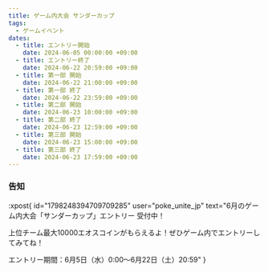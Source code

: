 ```yaml
---
title: ゲーム内大会 サンダーカップ
tags:
  - ゲームイベント
dates:
  - title: エントリー開始
    date: 2024-06-05 00:00:00 +09:00
  - title: エントリー終了
    date: 2024-06-22 20:59:00 +09:00
  - title: 第一部 開始
    date: 2024-06-22 21:00:00 +09:00
  - title: 第一部 終了
    date: 2024-06-22 23:59:00 +09:00
  - title: 第二部 開始
    date: 2024-06-23 10:00:00 +09:00
  - title: 第二部 終了
    date: 2024-06-23 12:59:00 +09:00
  - title: 第三部 開始
    date: 2024-06-23 15:00:00 +09:00
  - title: 第三部 終了
    date: 2024-06-23 17:59:00 +09:00
---
```


### 告知
:xpost{
  id="1798248394709709285"
  user="poke_unite_jp"
  text="6月のゲーム内大会「サンダーカップ」エントリー 受付中！

上位チーム最大10000エオスコインがもらえるよ！ぜひゲーム内でエントリーしてみてね！

エントリー期間：6月5日（水）0:00～6月22日（土）20:59"
}